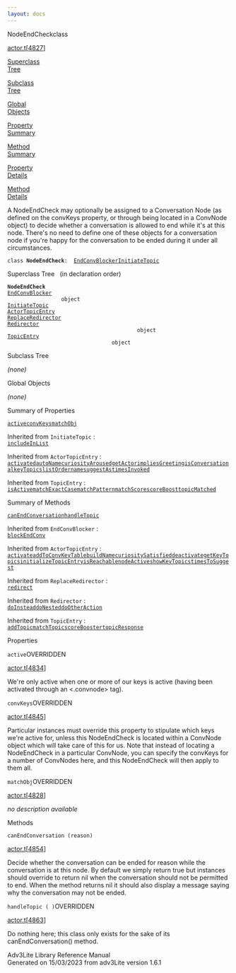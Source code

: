 ```yaml
---
layout: docs
---
```

<span class="title">NodeEndCheck</span><span class="type">class</span>

[actor.t](../file/actor.t.html)\[[4827](../source/actor.t.html#4827)\]

[Superclass  
Tree](#_SuperClassTree_)

[Subclass  
Tree](#_SubClassTree_)

[Global  
Objects](#_ObjectSummary_)

[Property  
Summary](#_PropSummary_)

[Method  
Summary](#_MethodSummary_)

[Property  
Details](#_Properties_)

[Method  
Details](#_Methods_)



A NodeEndCheck may optionally be assigned to a Conversation Node (as
defined on the convKeys property, or through being located in a ConvNode
object) to decide whether a conversation is allowed to end while it's at
this node. There's no need to define one of these objects for a
conversation node if you're happy for the conversation to be ended
during it under all circumstances.

`class `**`NodeEndCheck`**` :   `[`EndConvBlocker`](../object/EndConvBlocker.html)[`InitiateTopic`](../object/InitiateTopic.html)



<span id="_SuperClassTree_"></span>



<span class="hdln">Superclass Tree</span>   (in declaration order)



**`NodeEndCheck`**  
[`EndConvBlocker`](../object/EndConvBlocker.html)  
`                 object`  
[`InitiateTopic`](../object/InitiateTopic.html)  
[`ActorTopicEntry`](../object/ActorTopicEntry.html)  
[`ReplaceRedirector`](../object/ReplaceRedirector.html)  
[`Redirector`](../object/Redirector.html)  
`                                         object`  
[`TopicEntry`](../object/TopicEntry.html)  
`                                 object`  
<span id="_SubClassTree_"></span>



<span class="hdln">Subclass Tree</span>  



*(none)* <span id="_ObjectSummary_"></span>



<span class="hdln">Global Objects</span>  



*(none)* <span id="_PropSummary_"></span>



<span class="hdln">Summary of Properties</span>  



[`active`](#active)[`convKeys`](#convKeys)[`matchObj`](#matchObj)



Inherited from `InitiateTopic` :  
[`includeInList`](../object/InitiateTopic.html#includeInList)

Inherited from `ActorTopicEntry` :  
[`activated`](../object/ActorTopicEntry.html#activated)[`autoName`](../object/ActorTopicEntry.html#autoName)[`curiosityAroused`](../object/ActorTopicEntry.html#curiosityAroused)[`getActor`](../object/ActorTopicEntry.html#getActor)[`impliesGreeting`](../object/ActorTopicEntry.html#impliesGreeting)[`isConversational`](../object/ActorTopicEntry.html#isConversational)[`keyTopics`](../object/ActorTopicEntry.html#keyTopics)[`listOrder`](../object/ActorTopicEntry.html#listOrder)[`name`](../object/ActorTopicEntry.html#name)[`suggestAs`](../object/ActorTopicEntry.html#suggestAs)[`timesInvoked`](../object/ActorTopicEntry.html#timesInvoked)





Inherited from `TopicEntry` :  
[`isActive`](../object/TopicEntry.html#isActive)[`matchExactCase`](../object/TopicEntry.html#matchExactCase)[`matchPattern`](../object/TopicEntry.html#matchPattern)[`matchScore`](../object/TopicEntry.html#matchScore)[`scoreBoost`](../object/TopicEntry.html#scoreBoost)[`topicMatched`](../object/TopicEntry.html#topicMatched)

<span id="_MethodSummary_"></span>



<span class="hdln">Summary of Methods</span>  



[`canEndConversation`](#canEndConversation)[`handleTopic`](#handleTopic)

Inherited from `EndConvBlocker` :  
[`blockEndConv`](../object/EndConvBlocker.html#blockEndConv)



Inherited from `ActorTopicEntry` :  
[`activate`](../object/ActorTopicEntry.html#activate)[`addToConvKeyTable`](../object/ActorTopicEntry.html#addToConvKeyTable)[`buildName`](../object/ActorTopicEntry.html#buildName)[`curiositySatisfied`](../object/ActorTopicEntry.html#curiositySatisfied)[`deactivate`](../object/ActorTopicEntry.html#deactivate)[`getKeyTopics`](../object/ActorTopicEntry.html#getKeyTopics)[`initializeTopicEntry`](../object/ActorTopicEntry.html#initializeTopicEntry)[`isReachable`](../object/ActorTopicEntry.html#isReachable)[`nodeActive`](../object/ActorTopicEntry.html#nodeActive)[`showKeyTopics`](../object/ActorTopicEntry.html#showKeyTopics)[`timesToSuggest`](../object/ActorTopicEntry.html#timesToSuggest)

Inherited from `ReplaceRedirector` :  
[`redirect`](../object/ReplaceRedirector.html#redirect)

Inherited from `Redirector` :  
[`doInstead`](../object/Redirector.html#doInstead)[`doNested`](../object/Redirector.html#doNested)[`doOtherAction`](../object/Redirector.html#doOtherAction)

Inherited from `TopicEntry` :  
[`addTopic`](../object/TopicEntry.html#addTopic)[`matchTopic`](../object/TopicEntry.html#matchTopic)[`scoreBooster`](../object/TopicEntry.html#scoreBooster)[`topicResponse`](../object/TopicEntry.html#topicResponse)

<span id="_Properties_"></span>



<span class="hdln">Properties</span>  



<span id="active"></span>

`active`<span class="rem">OVERRIDDEN</span>

[actor.t](../file/actor.t.html)\[[4834](../source/actor.t.html#4834)\]



We're only active when one or more of our keys is active (having been
activated through an \<.convnode\> tag).



<span id="convKeys"></span>

`convKeys`<span class="rem">OVERRIDDEN</span>

[actor.t](../file/actor.t.html)\[[4845](../source/actor.t.html#4845)\]



Particular instances must override this property to stipulate which keys
we're active for, unless this NodeEndCheck is located within a ConvNode
object which will take care of this for us. Note that instead of
locating a NodeEndCheck in a particular ConvNode, you can specify the
convKeys for a number of ConvNodes here, and this NodeEndCheck will then
apply to them all.



<span id="matchObj"></span>

`matchObj`<span class="rem">OVERRIDDEN</span>

[actor.t](../file/actor.t.html)\[[4828](../source/actor.t.html#4828)\]



*no description available*



<span id="_Methods_"></span>



<span class="hdln">Methods</span>  



<span id="canEndConversation"></span>

`canEndConversation (reason)`

[actor.t](../file/actor.t.html)\[[4854](../source/actor.t.html#4854)\]



Decide whether the conversation can be ended for reason while the
conversation is at this node. By default we simply return true but
instances should override to return nil when the conversation should not
be permitted to end. When the method returns nil it should also display
a message saying why the conversation may not be ended.



<span id="handleTopic"></span>

`handleTopic ( )`<span class="rem">OVERRIDDEN</span>

[actor.t](../file/actor.t.html)\[[4863](../source/actor.t.html#4863)\]



Do nothing here; this class only exists for the sake of its
canEndConversation() method.





Adv3Lite Library Reference Manual  
Generated on 15/03/2023 from adv3Lite version 1.6.1



